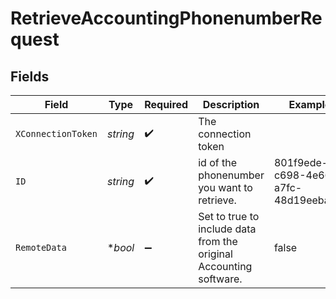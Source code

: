 # RetrieveAccountingPhonenumberRequest


## Fields

| Field                                                              | Type                                                               | Required                                                           | Description                                                        | Example                                                            |
| ------------------------------------------------------------------ | ------------------------------------------------------------------ | ------------------------------------------------------------------ | ------------------------------------------------------------------ | ------------------------------------------------------------------ |
| `XConnectionToken`                                                 | *string*                                                           | :heavy_check_mark:                                                 | The connection token                                               |                                                                    |
| `ID`                                                               | *string*                                                           | :heavy_check_mark:                                                 | id of the phonenumber you want to retrieve.                        | 801f9ede-c698-4e66-a7fc-48d19eebaa4f                               |
| `RemoteData`                                                       | **bool*                                                            | :heavy_minus_sign:                                                 | Set to true to include data from the original Accounting software. | false                                                              |